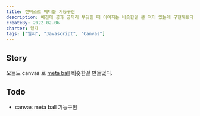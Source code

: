 ```yaml
---
title: 캔버스로 메타볼 기능구현
description: 예전에 공과 공끼리 부딪힐 때 이어지는 비슷한걸 본 적이 있는데 구현해봤다.
createBy: 2022.02.06
charter: 일지
tags: ["일지", "Javascript", "Canvas"]
---
```


## Story

오늘도 canvas 로 [meta ball](https://minseok0917.github.io/canvas-ball/) 비슷한걸 만들었다.

## Todo

-   canvas meta ball 기능구현
